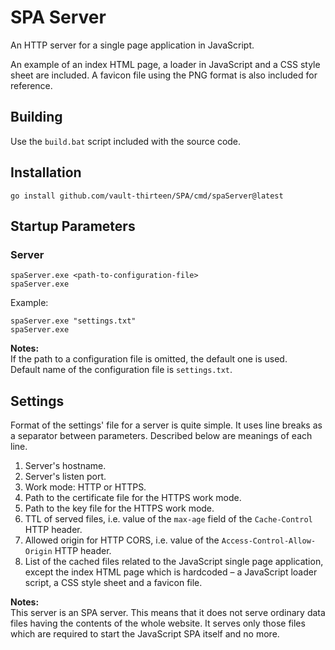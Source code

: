 # SPA Server

An HTTP server for a single page application in JavaScript.

An example of an index HTML page, a loader in JavaScript and a CSS style sheet 
are included. A favicon file using the PNG format is also included for 
reference.

## Building
Use the `build.bat` script included with the source code.

## Installation
`go install github.com/vault-thirteen/SPA/cmd/spaServer@latest`  

## Startup Parameters

### Server

`spaServer.exe <path-to-configuration-file>`  
`spaServer.exe`  

Example:

`spaServer.exe "settings.txt"`  
`spaServer.exe`  

**Notes:**  
If the path to a configuration file is omitted, the default one is used.  
Default name of the configuration file is `settings.txt`.  

## Settings

Format of the settings' file for a server is quite simple. It uses line breaks 
as a separator between parameters. Described below are meanings of each line.

1. Server's hostname.
2. Server's listen port.
3. Work mode: HTTP or HTTPS.
4. Path to the certificate file for the HTTPS work mode.
5. Path to the key file for the HTTPS work mode.
6. TTL of served files, i.e. value of the `max-age` field of the 
`Cache-Control` HTTP header.
7. Allowed origin for HTTP CORS, i.e. value of the 
`Access-Control-Allow-Origin` HTTP header.
8. List of the cached files related to the JavaScript single page 
application, except the index HTML page which is hardcoded – a JavaScript 
loader script, a CSS style sheet and a favicon file.

**Notes:**  
This server is an SPA server. This means that it does not serve ordinary 
data files having the contents of the whole website. It serves only those files 
which are required to start the JavaScript SPA itself and no more.
